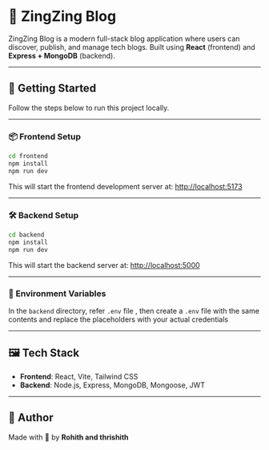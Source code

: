 
# 📝 ZingZing Blog

ZingZing Blog is a modern full-stack blog application where users can discover, publish, and manage tech blogs. Built using **React** (frontend) and **Express + MongoDB** (backend).

---

## 🚀 Getting Started

Follow the steps below to run this project locally.

---

### 📦 Frontend Setup

```bash
cd frontend
npm install
npm run dev
```

This will start the frontend development server at: [http://localhost:5173](http://localhost:5173)

---

### 🛠 Backend Setup

```bash
cd backend
npm install
npm run dev
```

This will start the backend server at: [http://localhost:5000](http://localhost:5000)

---

### 🔐 Environment Variables

In the `backend` directory, refer `.env` file , then  create a `.env` file with the same contents and replace the placeholders with your actual credentials

---

## 🖼 Tech Stack

- **Frontend**: React, Vite, Tailwind CSS
- **Backend**: Node.js, Express, MongoDB, Mongoose, JWT

---

## 🧠 Author

Made with 💜 by **Rohith and thrishith**
